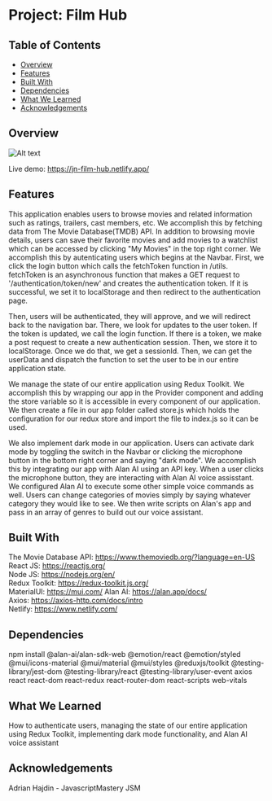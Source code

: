 # Project: Film Hub
## Table of Contents
- [Overview](#overview)
- [Features](#features)
- [Built With](#built-with)
- [Dependencies](#dependencies)
- [What We Learned](#what-we-learned)
- [Acknowledgements](#acknowledgements)

## Overview
![Alt text](/assets/images/screenshot.png?raw=true "Film Hub Screenshot")

 Live demo: https://jn-film-hub.netlify.app/ 
 
## Features
This application enables users to browse movies and related information such as ratings, trailers, cast members, etc. We accomplish this by fetching data from The Movie Database(TMDB) API. In addition to browsing movie details, users can save their favorite movies and add movies to a watchlist which can be accessed by clicking "My Movies" in the top right corner. We accomplish this by autenticating users which begins at the Navbar. First, we click the login button which calls the fetchToken function in /utils. fetchToken is an asynchronous function that makes a GET request to '/authentication/token/new' and creates the authentication token. If it is successful,  we set it to localStorage and then redirect to the authentication page.

Then, users will be authenticated, they will approve, and we will redirect back to the navigation bar. There, we look for updates to the user token. If the token is updated, we call the login function. If there is a token, we make a post request to create a new authentication session. Then, we store it to localStorage. Once we do that, we get a sessionId. Then, we can get the userData and dispatch the function to set the user to be in our entire application state. 

We manage the state of our entire application using Redux Toolkit. We accomplish this by wrapping our app in the Provider component and adding the store variable so it is accessible in every component of our application. We then create a file in our app folder called store.js which holds the configuration 
for our redux store and import the file to index.js so it can be used.

We also implement dark mode in our application. Users can activate dark mode by toggling the switch in the Navbar or clicking the microphone button in the bottom right corner and saying "dark mode". We accomplish this by integrating our app with Alan AI using an API key. When a user clicks the microphone button, they are interacting with Alan AI voice assisstant. We configured Alan AI to execute some other simple voice commands as well. Users can change categories of movies simply by saying whatever category they would like to see.  We then write scripts on Alan's app and pass in an array of genres to build out our voice assistant.

## Built With
The Movie Database API: https://www.themoviedb.org/?language=en-US  
React JS: https://reactjs.org/  
Node JS: https://nodejs.org/en/  
Redux Toolkit: https://redux-toolkit.js.org/   
MaterialUI: https://mui.com/
Alan AI: https://alan.app/docs/  
Axios: https://axios-http.com/docs/intro  
Netlify: https://www.netlify.com/

## Dependencies
npm install @alan-ai/alan-sdk-web @emotion/react @emotion/styled @mui/icons-material @mui/material @mui/styles @reduxjs/toolkit @testing-library/jest-dom @testing-library/react @testing-library/user-event axios react react-dom react-redux react-router-dom react-scripts web-vitals

## What We Learned
How to authenticate users, managing the state of our entire application using Redux Toolkit, implementing dark mode functionality, and Alan AI voice assistant
 
## Acknowledgements
Adrian Hajdin - JavascriptMastery JSM 